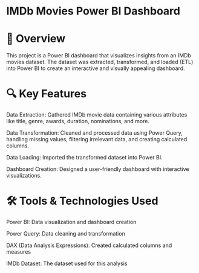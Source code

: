# IMDb Movies Power BI Dashboard

# 📌 Overview

This project is a Power BI dashboard that visualizes insights from an IMDb movies dataset. The dataset was extracted, transformed, and loaded (ETL) into Power BI to create an interactive and visually appealing dashboard.

# 🔍 Key Features

Data Extraction: Gathered IMDb movie data containing various attributes like title, genre, awards, duration, nominations, and more.

Data Transformation: Cleaned and processed data using Power Query, handling missing values, filtering irrelevant data, and creating calculated columns.

Data Loading: Imported the transformed dataset into Power BI.

Dashboard Creation: Designed a user-friendly dashboard with interactive visualizations.

# 🛠️ Tools & Technologies Used

Power BI: Data visualization and dashboard creation

Power Query: Data cleaning and transformation

DAX (Data Analysis Expressions): Created calculated columns and measures

IMDb Dataset: The dataset used for this analysis
